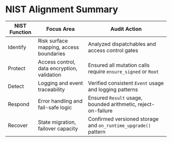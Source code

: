 # NIST Alignment Summary

| NIST Function | Focus Area                                  | Audit Action                                                   |
| ------------- | ------------------------------------------- | -------------------------------------------------------------- |
| Identify      | Risk surface mapping, access boundaries     | Analyzed dispatchables and access control gates                |
| Protect       | Access control, data encryption, validation | Ensured all mutation calls require `ensure_signed` or `Root`   |
| Detect        | Logging and event traceability              | Verified consistent `Event` usage and logging patterns         |
| Respond       | Error handling and fail-safe logic          | Ensured `Result` usage, bounded arithmetic, reject-on-failure  |
| Recover       | State migration, failover capacity          | Confirmed versioned storage and `on_runtime_upgrade()` pattern |
